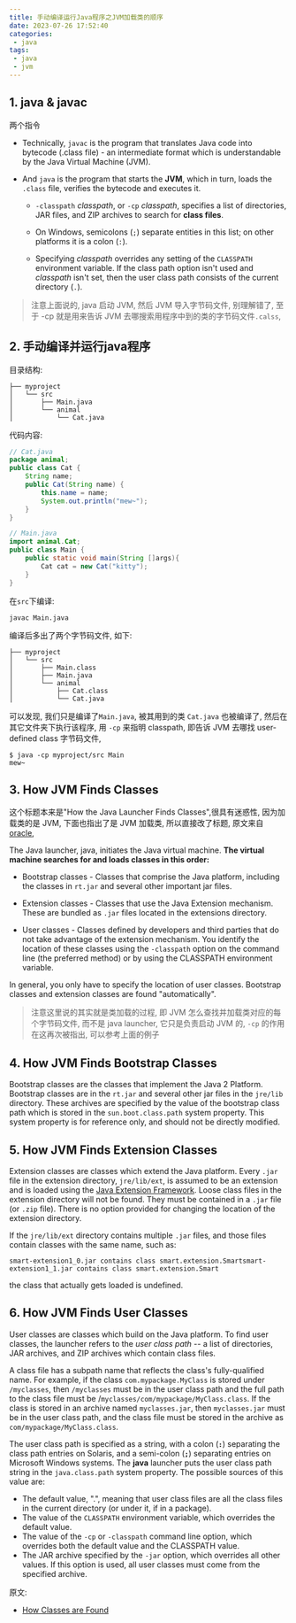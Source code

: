 ```yaml
---
title: 手动编译运行Java程序之JVM加载类的顺序
date: 2023-07-26 17:52:40
categories:
 - java
tags:
 - java
 - jvm
---
```


## 1. java & javac

两个指令

- Technically, `javac` is the program that translates Java code into bytecode (.class file) - an intermediate format which is understandable by the Java Virtual Machine (JVM).

- And `java` is the program that starts the **JVM**, which in turn, loads the `.class` file, verifies the bytecode and executes it.
  - `-classpath` *classpath*, or `-cp` *classpath*, specifies a list of directories, JAR files, and ZIP archives to search for **class files**.

  - On Windows, semicolons (`;`) separate entities in this list; on other platforms it is a colon (`:`).

  - Specifying *classpath* overrides any setting of the `CLASSPATH` environment variable. If the class path option isn't used and *classpath* isn't set, then the user class path consists of the current directory (`.`).

> 注意上面说的, java 启动 JVM, 然后 JVM 导入字节码文件, 别理解错了, 至于 -cp 就是用来告诉 JVM 去哪搜索用程序中到的类的字节码文件`.calss`, 

## 2. 手动编译并运行java程序

目录结构:

```shell
├── myproject
│   └── src
│       ├── Main.java
│       └── animal
│           └── Cat.java
```

代码内容:

```java
// Cat.java
package animal;
public class Cat {
    String name;
    public Cat(String name) {
        this.name = name;
        System.out.println("mew~");
    }
}

// Main.java
import animal.Cat;
public class Main {
    public static void main(String []args){
        Cat cat = new Cat("kitty");
    }
}
```

在`src`下编译:

```shell
javac Main.java
```

编译后多出了两个字节码文件,  如下:

```shell
├── myproject
│   └── src
│       ├── Main.class
│       ├── Main.java
│       └── animal
│           ├── Cat.class
│           └── Cat.java
```

可以发现, 我们只是编译了`Main.java`, 被其用到的类 `Cat.java` 也被编译了, 然后在其它文件夹下执行该程序, 用 `-cp` 来指明 classpath, 即告诉 JVM 去哪找 user-defined class 字节码文件, 

```shell
$ java -cp myproject/src Main 
mew~
```

## 3. How JVM Finds Classes

这个标题本来是"How the Java Launcher Finds Classes",很具有迷惑性, 因为加载类的是 JVM, 下面也指出了是 JVM 加载类, 所以直接改了标题, 原文来自[oracle](https://docs.oracle.com/javase/1.5.0/docs/tooldocs/findingclasses.html), 

The Java launcher, java, initiates the Java virtual machine. **The virtual machine searches for and loads classes in this order:**

- Bootstrap classes - Classes that comprise the Java platform, including the classes in `rt.jar` and several other important jar files.

- Extension classes - Classes that use the Java Extension mechanism. These are bundled as `.jar` files located in the extensions directory.

- User classes - Classes defined by developers and third parties that do not take advantage of the extension mechanism. You identify the location of these classes using the `-classpath` option on the command line (the preferred method) or by using the CLASSPATH environment variable. 

In general, you only have to specify the location of user classes. Bootstrap classes and extension classes are found "automatically".

> 注意这里说的其实就是类加载的过程, 即 JVM 怎么查找并加载类对应的每个字节码文件, 而不是 java launcher, 它只是负责启动 JVM 的,  `-cp` 的作用在这再次被指出, 可以参考上面的例子

## 4. How JVM Finds Bootstrap Classes

Bootstrap classes are the classes that implement the Java 2 Platform. Bootstrap classes are in the `rt.jar` and several other jar files in the `jre/lib` directory. These archives are specified by the value of the bootstrap class path which is stored in the `sun.boot.class.path` system property. This system property is for reference only, and should not be directly modified.

## 5. How JVM Finds Extension Classes

Extension classes are classes which extend the Java platform. Every `.jar` file in the extension directory, `jre/lib/ext`, is assumed to be an extension and is loaded using the [Java Extension Framework](https://docs.oracle.com/javase/1.5.0/docs/guide/extensions/index.html). Loose class files in the extension directory will not be found. They must be contained in a `.jar` file (or `.zip` file). There is no option provided for changing the location of the extension directory.

If the `jre/lib/ext` directory contains multiple `.jar` files, and those files contain classes with the same name, such as:

```
smart-extension1_0.jar contains class smart.extension.Smartsmart-extension1_1.jar contains class smart.extension.Smart
```

the class that actually gets loaded is undefined.

## 6. How JVM Finds User Classes

User classes are classes which build on the Java platform. To find user classes, the launcher refers to the *user class path* -- a list of directories, JAR archives, and ZIP archives which contain class files.

A class file has a subpath name that reflects the class's fully-qualified name. For example, if the class `com.mypackage.MyClass` is stored under `/myclasses`, then `/myclasses` must be in the user class path and the full path to the class file must be /`myclasses/com/mypackage/MyClass.class`. If the class is stored in an archive named `myclasses.jar`, then `myclasses.jar` must be in the user class path, and the class file must be stored in the archive as `com/mypackage/MyClass.class`.

The user class path is specified as a string, with a colon (**`:`**) separating the class path entries on Solaris, and a semi-colon (**`;`**) separating entries on Microsoft Windows systems. The **java** launcher puts the user class path string in the `java.class.path` system property. The possible sources of this value are:

- The default value, ".", meaning that user class files are all the class files in the current directory (or under it, if in a package).
- The value of the `CLASSPATH` environment variable, which overrides the default value.
- The value of the `-cp` or `-classpath` command line option, which overrides both the default value and the CLASSPATH value.
- The JAR archive specified by the `-jar` option, which overrides all other values. If this option is used, all user classes must come from the specified archive.

原文:

- [How Classes are Found](https://docs.oracle.com/javase/1.5.0/docs/tooldocs/findingclasses.html)